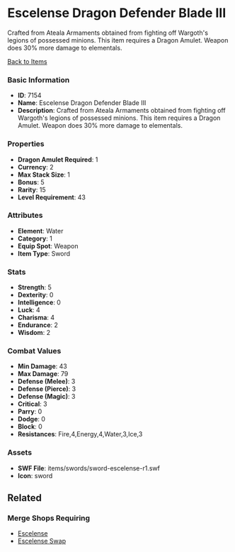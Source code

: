 # Escelense Dragon Defender Blade III

Crafted from Ateala Armaments obtained from fighting off Wargoth's legions of possessed minions.  This item requires a Dragon Amulet. Weapon does 30% more damage to elementals.

[Back to Items](../items.md)

### Basic Information

- **ID**: 7154
- **Name**: Escelense Dragon Defender Blade III
- **Description**: Crafted from Ateala Armaments obtained from fighting off Wargoth&#039;s legions of possessed minions.  This item requires a Dragon Amulet. Weapon does 30% more damage to elementals.

### Properties

- **Dragon Amulet Required**: 1
- **Currency**: 2
- **Max Stack Size**: 1
- **Bonus**: 5
- **Rarity**: 15
- **Level Requirement**: 43

### Attributes

- **Element**: Water
- **Category**: 1
- **Equip Spot**: Weapon
- **Item Type**: Sword

### Stats

- **Strength**: 5
- **Dexterity**: 0
- **Intelligence**: 0
- **Luck**: 4
- **Charisma**: 4
- **Endurance**: 2
- **Wisdom**: 2

### Combat Values

- **Min Damage**: 43
- **Max Damage**: 79
- **Defense (Melee)**: 3
- **Defense (Pierce)**: 3
- **Defense (Magic)**: 3
- **Critical**: 3
- **Parry**: 0
- **Dodge**: 0
- **Block**: 0
- **Resistances**: Fire,4,Energy,4,Water,3,Ice,3

### Assets

- **SWF File**: items/swords/sword-escelense-r1.swf
- **Icon**: sword

## Related

### Merge Shops Requiring

- [Escelense](../merge-shops/115-escelense.md)
- [Escelense Swap](../merge-shops/418-escelense-swap.md)

